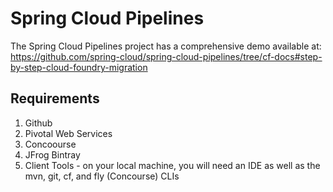 # Spring Cloud Pipelines
The Spring Cloud Pipelines project has a comprehensive demo available at:
<https://github.com/spring-cloud/spring-cloud-pipelines/tree/cf-docs#step-by-step-cloud-foundry-migration>

## Requirements

1. Github
1. Pivotal Web Services
1. Concoourse
1. JFrog Bintray
1. Client Tools - on your local machine, you will need an IDE as well as the mvn, 
git, cf, and fly (Concourse) CLIs